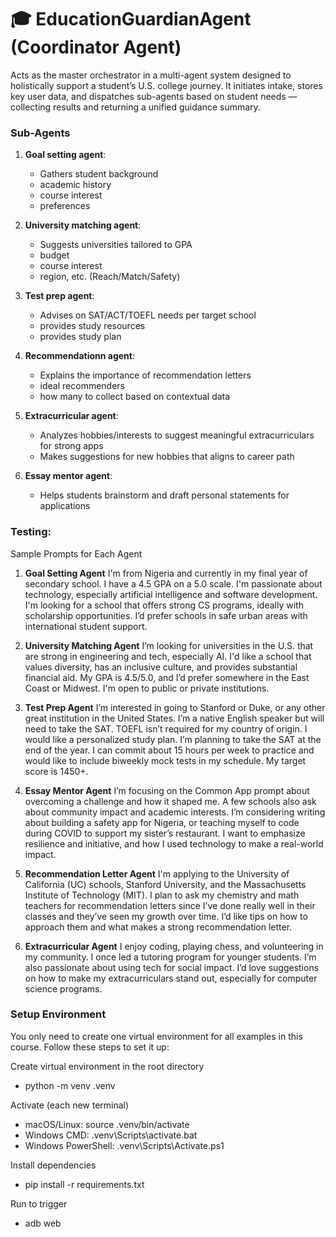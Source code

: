 # 🎓 EducationGuardianAgent (Coordinator Agent)
Acts as the master orchestrator in a multi-agent system designed to holistically support a student’s U.S. college journey. 
It initiates intake, stores key user data, and dispatches sub-agents based on student needs — collecting results and returning a unified guidance summary.

### Sub-Agents
1. **Goal setting agent**:
   - Gathers student background
   - academic history
   - course interest
   - preferences
     
3. **University matching agent**:
   - Suggests universities tailored to GPA
   - budget
   - course interest
   - region, etc. (Reach/Match/Safety)
     
5. **Test prep agent**:
   - Advises on SAT/ACT/TOEFL needs per target school
   - provides study resources
   - provides study plan
     
7. **Recommendationn agent**:
   - Explains the importance of recommendation letters
   - ideal recommenders
   - how many to collect based on contextual data
     
9. **Extracurricular agent**:
    - Analyzes hobbies/interests to suggest meaningful extracurriculars for strong apps
    - Makes suggestions for new hobbies that aligns to career path
      
11. **Essay mentor agent**:
    - Helps students brainstorm and draft personal statements for applications

### Testing: 
Sample Prompts for Each Agent
1. **Goal Setting Agent**
   I'm from Nigeria and currently in my final year of secondary school. I have a 4.5 GPA on a 5.0 scale.
   I'm passionate about technology, especially artificial intelligence and software development.
   I'm looking for a school that offers strong CS programs, ideally with scholarship opportunities.
   I’d prefer schools in safe urban areas with international student support.

2. **University Matching Agent**
   I’m looking for universities in the U.S. that are strong in engineering and tech, especially AI.
   I'd like a school that values diversity, has an inclusive culture, and provides substantial financial aid.
   My GPA is 4.5/5.0, and I’d prefer somewhere in the East Coast or Midwest. I'm open to public or private institutions.

3. **Test Prep Agent**
   I’m interested in going to Stanford or Duke, or any other great institution in the United States.
   I’m a native English speaker but will need to take the SAT. TOEFL isn’t required for my country of origin.
   I would like a personalized study plan. I’m planning to take the SAT at the end of the year.
   I can commit about 15 hours per week to practice and would like to include biweekly mock tests in my schedule.
   My target score is 1450+.

4. **Essay Mentor Agent**
   I’m focusing on the Common App prompt about overcoming a challenge and how it shaped me.
   A few schools also ask about community impact and academic interests. I’m considering writing about building a safety app for Nigeria,
   or teaching myself to code during COVID to support my sister’s restaurant. I want to emphasize resilience and initiative,
   and how I used technology to make a real-world impact.

5. **Recommendation Letter Agent**
   I'm applying to the University of California (UC) schools, Stanford University, and the Massachusetts Institute of Technology (MIT).
   I plan to ask my chemistry and math teachers for recommendation letters since I’ve done really well in their classes
   and they’ve seen my growth over time. I’d like tips on how to approach them and what makes a strong recommendation letter.

6. **Extracurricular Agent**
   I enjoy coding, playing chess, and volunteering in my community. I once led a tutoring program for younger students.
   I’m also passionate about using tech for social impact. I’d love suggestions on how to make my extracurriculars stand out,
   especially for computer science programs.

   
### Setup Environment
You only need to create one virtual environment for all examples in this course. Follow these steps to set it up:

Create virtual environment in the root directory
- python -m venv .venv

Activate (each new terminal)
   - macOS/Linux:
   source .venv/bin/activate
   - Windows CMD:
   .venv\Scripts\activate.bat
   - Windows PowerShell:
   .venv\Scripts\Activate.ps1

Install dependencies
- pip install -r requirements.txt

Run to trigger
- adb web
